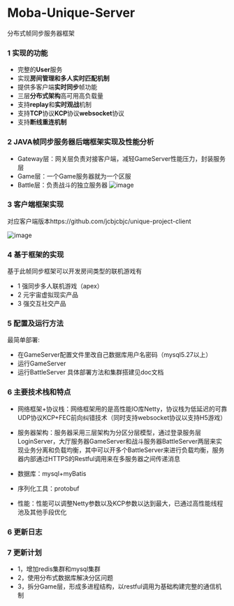 # Moba-Unique-Server
 分布式帧同步服务器框架
 
### 1 实现的功能
- 完整的**User**服务
- 实现**房间管理和多人实时匹配机制**
- 提供多客户端**实时同步**帧功能
- 三层**分布式架构**高可用高负载量
- 支持**replay**和**实时观战**机制
- 支持**TCP**协议**KCP**协议**websocket**协议
- 支持**断线重连机制**

### 2 JAVA帧同步服务器后端框架实现及性能分析
- Gateway层：网关层负责对接客户端，减轻GameServer性能压力，封装服务层
- Game层：一个Game服务器就为一个区服
- Battle层：负责战斗的独立服务器
![image](https://user-images.githubusercontent.com/91889375/164408950-0cd0c680-0bd4-447f-a9da-43ba0122b120.png)

### 3   客户端框架实现
对应客户端版本https://github.com/jcbjcbjc/unique-project-client

![image](https://user-images.githubusercontent.com/91889375/164409201-9e9958bc-d10c-4bcd-a4fb-95bd5f986794.png)

### 4   基于框架的实现

基于此帧同步框架可以开发房间类型的联机游戏有
- 1  强同步多人联机游戏（apex）
- 2  元宇宙虚拟现实产品
- 3  强交互社交产品

### 5    配置及运行方法
最简单部署:
- 在GameServer配置文件里改自己数据库用户名密码（mysql5.27以上）
- 运行GameServer
- 运行BattleServer
具体部署方法和集群搭建见doc文档
### 6 主要技术栈和特点
- 网络框架+协议栈：网络框架用的是高性能IO库Netty，协议栈为低延迟的可靠UDP协议KCP+FEC前向纠错技术（同时支持websocket协议以支持H5游戏）

- 服务器架构：服务器采用三层架构为分区分层模型，通过登录服务层LoginServer，大厅服务器GameServer和战斗服务器BattleServer两层来实现业务分离和负载均衡，其中可以开多个BattleServer来进行负载均衡，服务器内部通过HTTPS的Restful调用来在多服务器之间传递消息

- 数据库：mysql+myBatis

- 序列化工具：protobuf

- 性能：性能可以调整Netty参数以及KCP参数以达到最大，已通过高性能线程池及其他手段优化

###  6 更新日志

###  7 更新计划
- 1，增加redis集群和mysql集群
- 2，使用分布式数据库解决分区问题
- 3，拆分Game层，形成多进程结构，以restful调用为基础构建完整的通信机制









